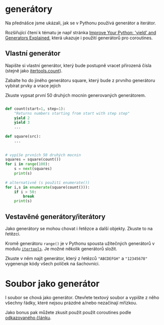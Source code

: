 # generátory

Na přednášce jsme ukázali, jak se v Pythonu používá generátor 
a iterátor.  

Rozšiřující čtení k tématu je např stránka
[Improve Your Python: 'yield' and Generators Explained][yield-explained], která 
ukazuje i použití generátorů pro coroutines.

## Vlastní generátor

Napište si vlastní generátor, který bude postupně vracet přirozená
čísla (stejně jako [itertools.count]).

Zabalte ho do jiného generátoru square, který bude z prvního
generátoru vybírat prvky a vrace jejich

Zkuste vypsat první 50 druhých mocnin generovaných generátorem.


```python

def count(start=1, step=1):
    "Returns numbers starting from start with step step" 
    yield 2
    yield 3
    ...
    
def square(src):
    ...
    
    
# vypíše prvních 50 druhých mocnin    
squares = square(count())
for i in range(100):
    s = next(squares)
    print(s)
    
# alternativně (s použití enumerate())
for i,s in enumerate(square(count())):
    if i > 50: 
        break    
    print(s)

```

## Vestavěné generátory/iterátory

Jako generátory se mohou chovat i řetězce a další objekty. Zkuste 
to na řetězci.

Kromě generátoru `range()` je v Pythonu spousta užitečných generátorů
v modulu [`itertools`][itertools].  Je možné několik generátorů složit.

Zkuste v něm najít generátor, který z řetězců `"ABCDEFGH"` a `"12345678"`
vygeneruje kódy všech políček na šachovnici.

# Soubor jako generátor

I soubor se chová jako generátor. Otevřete textový soubor a vypište
z něho všechny řádky, které nejsou prázdné a/nebo nezačínají mřízkou.

Jako bonus pak můžete zkusit použít použít coroutines 
podle [odkazovaného článku][yield-explained]. 

[yield-explained]: https://jeffknupp.com/blog/2013/04/07/improve-your-python-yield-and-generators-explained/
[itertools.count]: https://docs.python.org/2/library/itertools.html#itertools.count
[itertools]: https://docs.python.org/2/library/itertools.html
